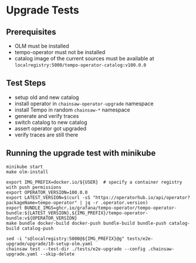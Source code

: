 # Upgrade Tests

## Prerequisites
* OLM must be installed
* tempo-operator must not be installed
* catalog image of the current sources must be available at `localregistry:5000/tempo-operator-catalog:v100.0.0`

## Test Steps
* setup old and new catalog
* install operator in `chainsaw-operator-upgrade` namespace
* install Tempo in random `chainsaw-*` namespace
* generate and verify traces
* switch catalog to new catalog
* assert operator got upgraded
* verify traces are still there

## Running the upgrade test with minikube
```
minikube start
make olm-install

export IMG_PREFIX=docker.io/${USER}  # specify a container registry with push permissions
export OPERATOR_VERSION=100.0.0
export LATEST_VERSION=$(curl -sS "https://operatorhub.io/api/operator?packageName=tempo-operator" | jq -r .operator.version)
export BUNDLE_IMGS=ghcr.io/grafana/tempo-operator/tempo-operator-bundle:${LATEST_VERSION},${IMG_PREFIX}/tempo-operator-bundle:v${OPERATOR_VERSION}
make bundle docker-build docker-push bundle-build bundle-push catalog-build catalog-push

sed -i "s@localregistry:5000@${IMG_PREFIX}@g" tests/e2e-upgrade/upgrade/10-setup-olm.yaml
chainsaw test --test-dir ./tests/e2e-upgrade --config .chainsaw-upgrade.yaml --skip-delete
```
